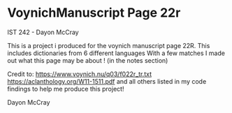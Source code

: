 ﻿# VoynichManuscript Page 22r
IST 242 - Dayon McCray

This is a project i produced for the voynich manuscript page 22R. 
This includes dictionaries from 6 different languages 
With a few matches I made out what this page may be about ! (in the notes section)

Credit to:
https://www.voynich.nu/q03/f022r_tr.txt
https://aclanthology.org/W11-1511.pdf
and all others listed in my code findings to help me produce this project! 

Dayon McCray 
